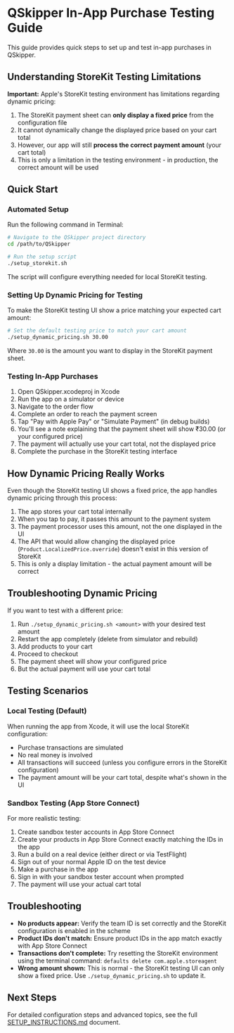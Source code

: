 # QSkipper In-App Purchase Testing Guide

This guide provides quick steps to set up and test in-app purchases in QSkipper.

## Understanding StoreKit Testing Limitations

**Important:** Apple's StoreKit testing environment has limitations regarding dynamic pricing:

1. The StoreKit payment sheet can **only display a fixed price** from the configuration file
2. It cannot dynamically change the displayed price based on your cart total
3. However, our app will still **process the correct payment amount** (your cart total)
4. This is only a limitation in the testing environment - in production, the correct amount will be used

## Quick Start

### Automated Setup

Run the following command in Terminal:

```bash
# Navigate to the QSkipper project directory
cd /path/to/QSkipper

# Run the setup script
./setup_storekit.sh
```

The script will configure everything needed for local StoreKit testing.

### Setting Up Dynamic Pricing for Testing

To make the StoreKit testing UI show a price matching your expected cart amount:

```bash
# Set the default testing price to match your cart amount
./setup_dynamic_pricing.sh 30.00
```

Where `30.00` is the amount you want to display in the StoreKit payment sheet.

### Testing In-App Purchases

1. Open QSkipper.xcodeproj in Xcode
2. Run the app on a simulator or device
3. Navigate to the order flow
4. Complete an order to reach the payment screen
5. Tap "Pay with Apple Pay" or "Simulate Payment" (in debug builds)
6. You'll see a note explaining that the payment sheet will show ₹30.00 (or your configured price)
7. The payment will actually use your cart total, not the displayed price
8. Complete the purchase in the StoreKit testing interface

## How Dynamic Pricing Really Works

Even though the StoreKit testing UI shows a fixed price, the app handles dynamic pricing through this process:

1. The app stores your cart total internally
2. When you tap to pay, it passes this amount to the payment system
3. The payment processor uses this amount, not the one displayed in the UI
4. The API that would allow changing the displayed price (`Product.LocalizedPrice.override`) doesn't exist in this version of StoreKit
5. This is only a display limitation - the actual payment amount will be correct

## Troubleshooting Dynamic Pricing

If you want to test with a different price:
1. Run `./setup_dynamic_pricing.sh <amount>` with your desired test amount
2. Restart the app completely (delete from simulator and rebuild)
3. Add products to your cart
4. Proceed to checkout
5. The payment sheet will show your configured price
6. But the actual payment will use your cart total

## Testing Scenarios

### Local Testing (Default)

When running the app from Xcode, it will use the local StoreKit configuration:
- Purchase transactions are simulated
- No real money is involved
- All transactions will succeed (unless you configure errors in the StoreKit configuration)
- The payment amount will be your cart total, despite what's shown in the UI

### Sandbox Testing (App Store Connect)

For more realistic testing:
1. Create sandbox tester accounts in App Store Connect
2. Create your products in App Store Connect exactly matching the IDs in the app
3. Run a build on a real device (either direct or via TestFlight)
4. Sign out of your normal Apple ID on the test device
5. Make a purchase in the app
6. Sign in with your sandbox tester account when prompted
7. The payment will use your actual cart total

## Troubleshooting

- **No products appear:** Verify the team ID is set correctly and the StoreKit configuration is enabled in the scheme
- **Product IDs don't match:** Ensure product IDs in the app match exactly with App Store Connect
- **Transactions don't complete:** Try resetting the StoreKit environment using the terminal command: `defaults delete com.apple.storeagent`
- **Wrong amount shown:** This is normal - the StoreKit testing UI can only show a fixed price. Use `./setup_dynamic_pricing.sh` to update it.

## Next Steps

For detailed configuration steps and advanced topics, see the full [SETUP_INSTRUCTIONS.md](SETUP_INSTRUCTIONS.md) document. 
